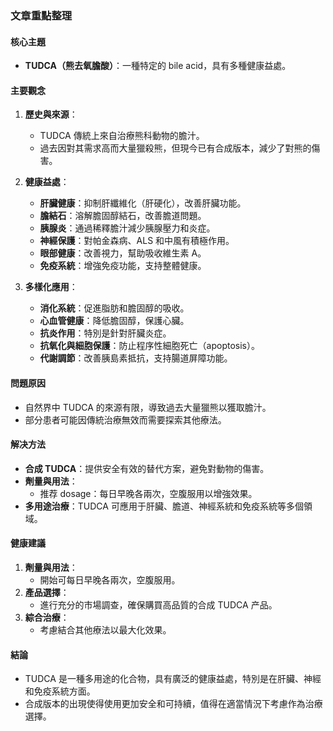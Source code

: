 ### 文章重點整理

#### 核心主題
- **TUDCA（熊去氧膽酸）**：一種特定的 bile acid，具有多種健康益處。

#### 主要觀念
1. **歷史與來源**：
   - TUDCA 傳統上來自治療熊科動物的膽汁。
   - 過去因對其需求高而大量獵殺熊，但現今已有合成版本，減少了對熊的傷害。

2. **健康益處**：
   - **肝臟健康**：抑制肝纖維化（肝硬化），改善肝臟功能。
   - **膽結石**：溶解膽固醇結石，改善膽道問題。
   - **胰腺炎**：通過稀釋膽汁減少胰腺壓力和炎症。
   - **神經保護**：對帕金森病、ALS 和中風有積極作用。
   - **眼部健康**：改善視力，幫助吸收維生素 A。
   - **免疫系統**：增強免疫功能，支持整體健康。

3. **多樣化應用**：
   - **消化系統**：促進脂肪和膽固醇的吸收。
   - **心血管健康**：降低膽固醇，保護心臟。
   - **抗炎作用**：特別是針對肝臟炎症。
   - **抗氧化與細胞保護**：防止程序性細胞死亡（apoptosis）。
   - **代謝調節**：改善胰島素抵抗，支持腸道屏障功能。

#### 問題原因
- 自然界中 TUDCA 的來源有限，導致過去大量獵熊以獲取膽汁。
- 部分患者可能因傳統治療無效而需要探索其他療法。

#### 解决方法
- **合成 TUDCA**：提供安全有效的替代方案，避免對動物的傷害。
- **劑量與用法**：
  - 推荐 dosage：每日早晚各兩次，空腹服用以增強效果。
- **多用途治療**：TUDCA 可應用于肝臟、膽道、神經系統和免疫系統等多個領域。

#### 健康建議
1. **劑量與用法**：
   - 開始可每日早晚各兩次，空腹服用。
2. **產品選擇**：
   - 進行充分的市場調查，確保購買高品質的合成 TUDCA 产品。
3. **綜合治療**：
   - 考慮結合其他療法以最大化效果。

#### 結論
- TUDCA 是一種多用途的化合物，具有廣泛的健康益處，特別是在肝臟、神經和免疫系統方面。
- 合成版本的出現使得使用更加安全和可持續，值得在適當情況下考慮作為治療選擇。